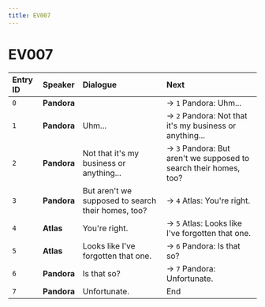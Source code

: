```yaml
---
title: EV007
---
```


# EV007


| Entry ID | Speaker | Dialogue | Next |
| :------- | :------ | :------- | :------------ |
| `0` | **Pandora** |  | → `1` Pandora: Uhm\.\.\. |
| `1` | **Pandora** | Uhm\.\.\. | → `2` Pandora: Not that it's my business or anything\.\.\. |
| `2` | **Pandora** | Not that it's my business or anything\.\.\. | → `3` Pandora: But aren't we supposed to search their homes, too? |
| `3` | **Pandora** | But aren't we supposed to search their homes, too? | → `4` Atlas: You're right\. |
| `4` | **Atlas** | You're right\. | → `5` Atlas: Looks like I've forgotten that one\. |
| `5` | **Atlas** | Looks like I've forgotten that one\. | → `6` Pandora: Is that so? |
| `6` | **Pandora** | Is that so? | → `7` Pandora: Unfortunate\. |
| `7` | **Pandora** | Unfortunate\. | End |
